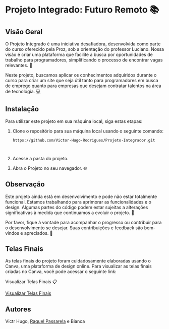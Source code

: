 # Projeto Integrado: Futuro Remoto 📚


## Visão Geral

O Projeto Integrado é uma iniciativa desafiadora, desenvolvida como parte do curso oferecido pela Proz, sob a orientação do professor Luciano. Nossa visão é criar uma plataforma que facilite a busca por oportunidades de trabalho para programadores, simplificando o processo de encontrar vagas relevantes. 🚀

Neste projeto, buscamos aplicar os conhecimentos adquiridos durante o curso para criar um site que seja útil tanto para programadores em busca de emprego quanto para empresas que desejam contratar talentos na área de tecnologia. 💻

## Instalação

Para utilizar este projeto em sua máquina local, siga estas etapas:

1. Clone o repositório para sua máquina local usando o seguinte comando:

   ```shell
   https://github.com/Victor-Hugo-Rodrigues/Projeto-Integrador.git

 
2. Acesse a pasta do projeto.

3. Abra o Projeto no seu navegador. 🌐

## Observação

Este projeto ainda está em desenvolvimento e pode não estar totalmente funcional. Estamos trabalhando para aprimorar as funcionalidades e o design. Algumas partes do código podem estar sujeitas a alterações significativas à medida que continuamos a evoluir o projeto. 🔧

Por favor, fique à vontade para acompanhar o progresso ou contribuir para o desenvolvimento se desejar. Suas contribuições e feedback são bem-vindos e apreciados. 🤝
## Telas Finais

As telas finais do projeto foram cuidadosamente elaboradas usando o Canva, uma plataforma de design online. Para visualizar as telas finais criadas no Canva, você pode acessar o seguinte link:

Visualizar Telas Finais 📋

[Visualizar Telas Finais](https://www.canva.com/design/DAFrAQXUwSE/371t5g1jdgG8WsdHKf-WKA/edit)

## Autores

Victr Hugo, [Raquel Passarela](https://www.linkedin.com/in/raquelpassarela/) e Bianca



